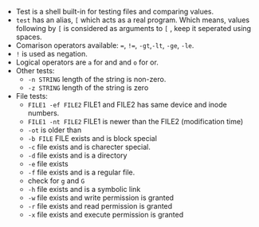 *   Test is a shell built-in for testing files and comparing values.
*   `test` has an alias, `[` which acts as a real program. Which means, values following by `[` is considered as arguments to `[` , keep it seperated using spaces.
*   Comarison operators available: `=`, `!=`, `-gt`,`-lt`, `-ge`, `-le`.
*   `!` is used as negation.
*   Logical operators are `a` for and and `o` for or.
*   Other tests:
    *   `-n STRING` length of the string is non-zero.
    *   `-z STRING` length of the string is zero
*   File tests:
    *   `FILE1 -ef FILE2` FILE1 and FILE2 has same device and inode numbers.
    *   `FILE1 -nt FILE2` FILE1 is newer than the FILE2 (modification time)
    *   `-ot` is older than
    *   `-b FILE` FILE exists and is block special
    *   `-c` file exists and is charecter special.
    *   `-d` file exists and is a directory
    *   `-e` file exists
    *   `-f` file exists and is a regular file.
    *   check for `g` and `G`
    *   `-h` file exists and is a symbolic link
    *   `-w` file exists and write permission is granted
    *   `-r` file exists and read permission is granted
    *   `-x` file exists and execute permission is granted